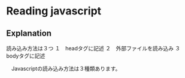 # Reading javascript
## Explanation
読み込み方法は３つ
１　headタグに記述
２　外部ファイルを読み込み
３　bodyタグに記述

<html>
  <head>
  <meta charset="utf-8" />
  <title>javascriptの読み込み</title>
  <!-- 1 headタグに記述 -->
  <script type="text/javascript">
    window.alert("Hello World!");
  </script>
  <!--------------------->
  </head>
  
  <body>
  <!-- 2 外部ファイルを読み込み-->
  <script type="text/javascript" src="hello_ex.js"></script>
  <!------------------------->
    <p>
    　Javascriptの読み込み方法は３種類あります。
    </p>
  <!-- 3 bodyタグに記述 ※閉じタグの直前-->
  <script type="text/javascript">
    window.alert("Hello World!");
  </script>
  <!--------------------------------->
  </body> 

</html>
